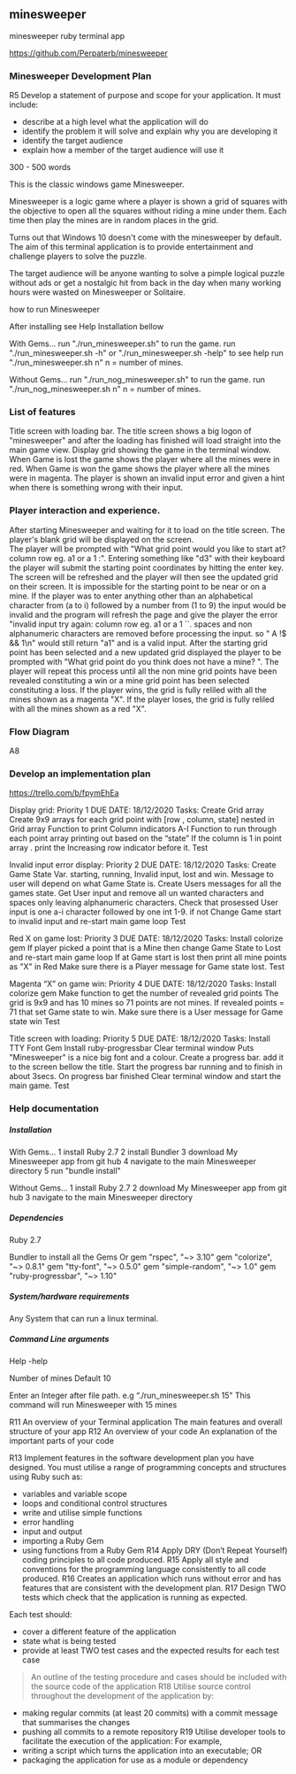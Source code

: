 ## minesweeper
minesweeper ruby terminal app

https://github.com/Perpaterb/minesweeper

### Minesweeper Development Plan


R5  Develop a statement of purpose and scope for your application. It must include:
- describe at a high level what the application will do
- identify the problem it will solve and explain why you are developing it
- identify the target audience
- explain how a member of the target audience will use it

300 - 500 words

This is the classic windows game Minesweeper.

Minesweeper is a logic game where a player is shown a grid of squares with the objective to open all the squares without riding a mine under them. Each time then play the mines are in random places in the grid.

Turns out that Windows 10 doesn't come with the minesweeper by default. The aim of this terminal application is to provide entertainment and challenge players to solve the puzzle.

The target audience will be anyone wanting to solve a pimple logical puzzle without ads or get a nostalgic hit from back in the day when many working hours were wasted on Minesweeper or Solitaire. 

how to run Minesweeper 

After installing see Help Installation bellow

With Gems...
run "./run_minesweeper.sh" to run the game.
run "./run_minesweeper.sh -h" or "./run_minesweeper.sh -help" to see help
run "./run_minesweeper.sh n" n = number of mines. 

Without Gems...
run "./run_nog_minesweeper.sh" to run the game.
run "./run_nog_minesweeper.sh n" n = number of mines. 

### List of features 


Title screen with loading bar. The title screen shows a big logon of "minesweeper" and after the loading has finished will load straight into the main game view. 
Display grid showing the game in the terminal window.
When Game is lost the game shows the player where all the mines were in red. 
When Game is won the game shows the player where all the mines were in magenta.
The player is shown an invalid input error and given a hint when there is something wrong with their input.


### Player interaction and experience.


After starting Minesweeper and waiting for it to load on the title screen. The player's blank grid will be displayed on the screen.  
The player will be prompted with "What grid point would you like to start at? column row eg. a1 or a 1 :".
Entering something like "d3" with their keyboard the player will submit the starting point coordinates by hitting the enter key.
The screen will be refreshed and the player will then see the updated grid on their screen.
It is impossible for the starting point to be near or on a mine.
If the player was to enter anything other than an alphabetical character from (a to i) followed by a number from (1 to 9) the input would be invalid and the program will refresh the page and give the player the error "invalid input try again:  column row eg. a1 or a 1 ``. spaces and non alphanumeric characters are removed before processing the input. so "    A   !$  && 1\n" would still return "a1" and is a valid input.
After the starting grid point has been selected and a new updated grid displayed the player to be prompted with "What grid point do you think does not have a mine?  ".
The player will repeat this process until all the non mine grid points have been revealed constituting a win or a mine grid point has been selected constituting a loss.
If the player wins, the grid is fully reliled with all the mines shown as a magenta "X".
If the player loses, the grid is fully reliled with all the mines shown as a red "X".

### Flow Diagram

A8

### Develop an implementation plan

https://trello.com/b/fpymEhEa

Display grid: Priority 1
DUE DATE: 18/12/2020
Tasks: 
Create Grid array
Create 9x9 arrays for each grid point with [row , column, state] nested in Grid array
Function to print Column indicators A-I
Function to run through each point array printing out based on the “state”
If the column is 1 in point array . print the Increasing row indicator before it.
Test

Invalid input error display: Priority 2 
DUE DATE: 18/12/2020
Tasks: 
Create Game State Var. starting, running, Invalid input, lost and win.
Message to user will depend on what Game State is.
Create Users messages for all the games state.
Get User input and remove all un wanted characters and spaces only leaving alphanumeric characters.
Check that prosessed User input is one a-i character followed by one int 1-9. if not Change Game start to invalid input and re-start main game loop
Test

Red X on game lost: Priority 3
DUE DATE: 18/12/2020
Tasks: 
Install colorize gem
If player picked a point that is a Mine then change Game State to Lost and re-start main game loop
If at Game start is lost then print all mine points as "X" in Red
Make sure there is a Player message for Game state lost.
Test

Magenta “X” on game win: Priority 4
DUE DATE: 18/12/2020
Tasks: 
Install colorize gem
Make function to get the number of revealed grid points
The grid is 9x9 and has 10 mines so 71 points are not mines. If revealed points = 71 that set Game state to win.
Make sure there is a User message for Game state win
Test

Title screen with loading: Priority 5
DUE DATE: 18/12/2020
Tasks: 
Install TTY Font Gem
Install ruby-progressbar
Clear terminal window
Puts "Minesweeper" is a nice big font and a colour.
Create a progress bar. add it to the screen bellow the title.
Start the progress bar running and to finish in about 3secs.
On progress bar finished Clear terminal window and start the main game.
Test


### Help documentation 
##### Installation
With Gems... 
1 install Ruby 2.7
2 install Bundler
3 download My Minesweeper app from git hub
4 navigate to the main Minesweeper directory
5 run "bundle install"

Without Gems...
1 install Ruby 2.7
2 download My Minesweeper app from git hub
3 navigate to the main Minesweeper directory

##### Dependencies
Ruby 2.7

Bundler to install all the Gems
Or
gem "rspec", "~> 3.10"
gem "colorize", "~> 0.8.1"
gem "tty-font", "~> 0.5.0"
gem "simple-random", "~> 1.0"
gem "ruby-progressbar", "~> 1.10"

##### System/hardware requirements
Any System that can run a linux terminal.
##### Command Line arguments
Help 
-help

Number of mines 
Default 10

Enter an Integer after file path.
e.g “./run_minesweeper.sh 15"
This command will run Minesweeper with 15 mines





R11 An overview of your Terminal application    The main features and overall structure of your app
R12 An overview of your code    An explanation of the important parts of your code


R13 Implement features in the software development plan you have designed. You must utilise a range of programming concepts and structures using Ruby such as:
- variables and variable scope
- loops and conditional control structures
- write and utilise simple functions
- error handling
- input and output
- importing a Ruby Gem
- using functions from a Ruby Gem
R14 Apply DRY (Don’t Repeat Yourself) coding principles to all code produced.
R15 Apply all style and conventions for the programming language consistently to all code produced.
R16 Creates an application which runs without error and has features that are consistent with the development plan.
R17 Design TWO tests which check that the application is running as expected.

Each test should:
- cover a different feature of the application
- state what is being tested
- provide at least TWO test cases and the expected results for each test case

> An outline of the testing procedure and cases should be included with the source code of the application
R18 Utilise source control throughout the development of the application by:
- making regular commits (at least 20 commits) with a commit message that summarises the changes
- pushing all commits to a remote repository
R19 Utilise developer tools to facilitate the execution of the application:
For example,
- writing a script which turns the application into an executable; OR
- packaging the application for use as a module or dependency


